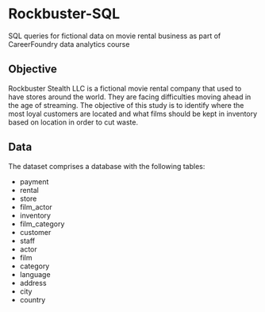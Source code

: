 # Rockbuster-SQL
SQL queries for fictional data on movie rental business as part of CareerFoundry data analytics course

## Objective
Rockbuster Stealth LLC is a fictional movie rental company that used to have stores around the world. They are facing difficulties moving ahead in the age of streaming. The objective of this study is to identify where the most loyal customers are located and what films should be kept in inventory based on location in order to cut waste.

## Data
The dataset comprises a database with the following tables:
* payment
* rental
* store
* film_actor
* inventory
* film_category
* customer
* staff
* actor
* film
* category
* language
* address
* city
* country
